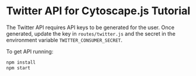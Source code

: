 # Twitter API for Cytoscape.js Tutorial

The Twitter API requires API keys to be generated for the user.
Once generated, update the key in `routes/twitter.js` and the secret in the environment variable `TWITTER_CONSUMER_SECRET`.


To get API running:

```bash
npm install
npm start
```
